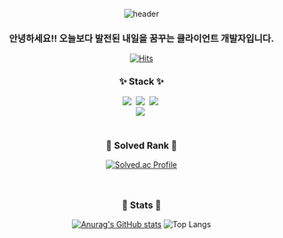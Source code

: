 <div align="center">

![header](https://capsule-render.vercel.app/api?type=Waving&color=gradient&height=300&section=header&text=meal's%20Github&fontSize=70)

### 안녕하세요!! 오늘보다 발전된 내일을 꿈꾸는 클라이언트 개발자입니다.

[![Hits](https://hits.seeyoufarm.com/api/count/incr/badge.svg?url=https%3A%2F%2Fgithub.com%2Fminkimgyu%2Fhit-counter&count_bg=%2379C83D&title_bg=%23555555&icon=&icon_color=%23E7E7E7&title=hits&edge_flat=false)](https://hits.seeyoufarm.com)

### ✨ Stack ✨
<div align="center">
  <img src="https://img.shields.io/badge/html5-E34F26.svg?style=for-the-badge&logo=html5&logoColor=white" />&nbsp
  <img src="https://img.shields.io/badge/css3-1572B6.svg?style=for-the-badge&logo=css3&logoColor=white" />&nbsp
  <img src="https://img.shields.io/badge/javascript-F7DF1E.svg?style=for-the-badge&logo=javascript&logoColor=20232a" />&nbsp
</div>

<div align="center">
  <img src="https://img.shields.io/badge/styled--components-DB7093?style=for-the-badge&logo=styled-components&logoColor=ffd35b" />&nbsp

</div>

</br>

### 🚀 Solved Rank 🚀
[![Solved.ac Profile](http://mazassumnida.wtf/api/v2/generate_badge?boj=realm_eal)](https://solved.ac/realm_eal)

</br>

### 📝 Stats 📝
[![Anurag's GitHub stats](https://github-readme-stats.vercel.app/api?username=minkimgyu&count_private=true&line_height=20)](https://github.com/minkimgyu/github-readme-stats) ![Top Langs](https://github-readme-stats.vercel.app/api/top-langs/?username=minkimgyu&layout=compact) 

</div>
